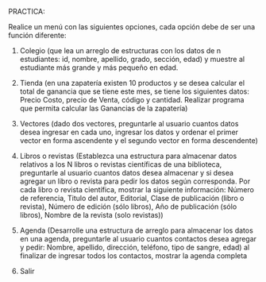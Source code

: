 PRACTICA:

Realice un menú con las siguientes opciones, cada opción debe de ser una función diferente:
1. Colegio (que lea un arreglo de estructuras con los datos de n estudiantes: id, nombre,
apellido, grado, sección, edad) y muestre al estudiante más grande y más pequeño en
edad.


2. Tienda (en una zapatería existen 10 productos y se desea calcular el total de ganancia que
se tiene este mes, se tiene los siguientes datos: Precio Costo, precio de Venta, código y
cantidad. Realizar programa que permita calcular las Ganancias de la zapatería)



3. Vectores (dado dos vectores, preguntarle al usuario cuantos datos desea ingresar en cada
uno, ingresar los datos y ordenar el primer vector en forma ascendente y el segundo vector
en forma descendente)




4. Libros o revistas (Establezca una estructura para almacenar datos relativos a los N libros o
revistas científicas de una biblioteca, preguntarle al usuario cuantos datos desea
almacenar y si desea agregar un libro o revista para pedir los datos según corresponda. Por
cada libro o revista científica, mostrar la siguiente información: Número de referencia, Titulo
del autor, Editorial, Clase de publicación (libro o revista), Número de edición (sólo libros),
Año de publicación (sólo libros), Nombre de la revista (solo revistas))




5. Agenda (Desarrolle una estructura de arreglo para almacenar los datos en una agenda,
preguntarle al usuario cuantos contactos desea agregar y pedir: Nombre, apellido,
dirección, teléfono, tipo de sangre, edad) al finalizar de ingresar todos los contactos,
mostrar la agenda completa
6. Salir